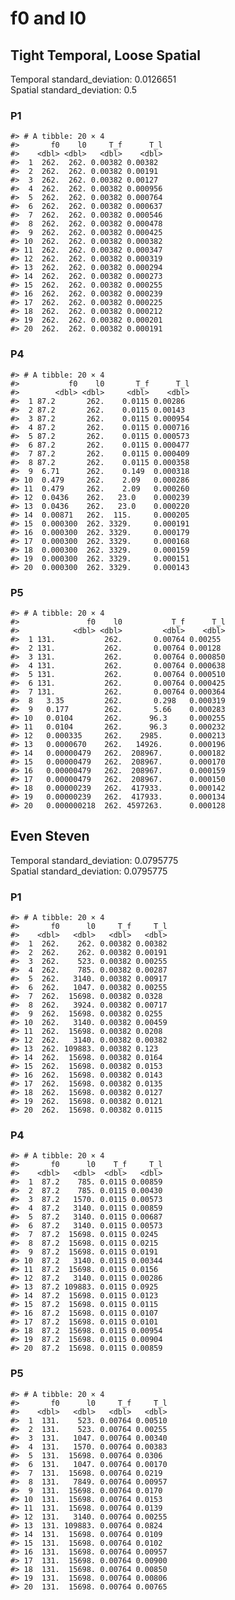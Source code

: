 f0 and l0
================

## Tight Temporal, Loose Spatial

Temporal standard_deviation: 0.0126651  
Spatial standard_deviation: 0.5

### P1

    #> # A tibble: 20 × 4
    #>       f0    l0     T_f      T_l
    #>    <dbl> <dbl>   <dbl>    <dbl>
    #>  1  262.  262. 0.00382 0.00382 
    #>  2  262.  262. 0.00382 0.00191 
    #>  3  262.  262. 0.00382 0.00127 
    #>  4  262.  262. 0.00382 0.000956
    #>  5  262.  262. 0.00382 0.000764
    #>  6  262.  262. 0.00382 0.000637
    #>  7  262.  262. 0.00382 0.000546
    #>  8  262.  262. 0.00382 0.000478
    #>  9  262.  262. 0.00382 0.000425
    #> 10  262.  262. 0.00382 0.000382
    #> 11  262.  262. 0.00382 0.000347
    #> 12  262.  262. 0.00382 0.000319
    #> 13  262.  262. 0.00382 0.000294
    #> 14  262.  262. 0.00382 0.000273
    #> 15  262.  262. 0.00382 0.000255
    #> 16  262.  262. 0.00382 0.000239
    #> 17  262.  262. 0.00382 0.000225
    #> 18  262.  262. 0.00382 0.000212
    #> 19  262.  262. 0.00382 0.000201
    #> 20  262.  262. 0.00382 0.000191

### P4

    #> # A tibble: 20 × 4
    #>           f0    l0       T_f      T_l
    #>        <dbl> <dbl>     <dbl>    <dbl>
    #>  1 87.2       262.    0.0115 0.00286 
    #>  2 87.2       262.    0.0115 0.00143 
    #>  3 87.2       262.    0.0115 0.000954
    #>  4 87.2       262.    0.0115 0.000716
    #>  5 87.2       262.    0.0115 0.000573
    #>  6 87.2       262.    0.0115 0.000477
    #>  7 87.2       262.    0.0115 0.000409
    #>  8 87.2       262.    0.0115 0.000358
    #>  9  6.71      262.    0.149  0.000318
    #> 10  0.479     262.    2.09   0.000286
    #> 11  0.479     262.    2.09   0.000260
    #> 12  0.0436    262.   23.0    0.000239
    #> 13  0.0436    262.   23.0    0.000220
    #> 14  0.00871   262.  115.     0.000205
    #> 15  0.000300  262. 3329.     0.000191
    #> 16  0.000300  262. 3329.     0.000179
    #> 17  0.000300  262. 3329.     0.000168
    #> 18  0.000300  262. 3329.     0.000159
    #> 19  0.000300  262. 3329.     0.000151
    #> 20  0.000300  262. 3329.     0.000143

### P5

    #> # A tibble: 20 × 4
    #>               f0    l0           T_f      T_l
    #>            <dbl> <dbl>         <dbl>    <dbl>
    #>  1 131.           262.       0.00764 0.00255 
    #>  2 131.           262.       0.00764 0.00128 
    #>  3 131.           262.       0.00764 0.000850
    #>  4 131.           262.       0.00764 0.000638
    #>  5 131.           262.       0.00764 0.000510
    #>  6 131.           262.       0.00764 0.000425
    #>  7 131.           262.       0.00764 0.000364
    #>  8   3.35         262.       0.298   0.000319
    #>  9   0.177        262.       5.66    0.000283
    #> 10   0.0104       262.      96.3     0.000255
    #> 11   0.0104       262.      96.3     0.000232
    #> 12   0.000335     262.    2985.      0.000213
    #> 13   0.0000670    262.   14926.      0.000196
    #> 14   0.00000479   262.  208967.      0.000182
    #> 15   0.00000479   262.  208967.      0.000170
    #> 16   0.00000479   262.  208967.      0.000159
    #> 17   0.00000479   262.  208967.      0.000150
    #> 18   0.00000239   262.  417933.      0.000142
    #> 19   0.00000239   262.  417933.      0.000134
    #> 20   0.000000218  262. 4597263.      0.000128

## Even Steven

Temporal standard_deviation: 0.0795775  
Spatial standard_deviation: 0.0795775

### P1

    #> # A tibble: 20 × 4
    #>       f0      l0     T_f     T_l
    #>    <dbl>   <dbl>   <dbl>   <dbl>
    #>  1  262.    262. 0.00382 0.00382
    #>  2  262.    262. 0.00382 0.00191
    #>  3  262.    523. 0.00382 0.00255
    #>  4  262.    785. 0.00382 0.00287
    #>  5  262.   3140. 0.00382 0.00917
    #>  6  262.   1047. 0.00382 0.00255
    #>  7  262.  15698. 0.00382 0.0328 
    #>  8  262.   3924. 0.00382 0.00717
    #>  9  262.  15698. 0.00382 0.0255 
    #> 10  262.   3140. 0.00382 0.00459
    #> 11  262.  15698. 0.00382 0.0208 
    #> 12  262.   3140. 0.00382 0.00382
    #> 13  262. 109883. 0.00382 0.123  
    #> 14  262.  15698. 0.00382 0.0164 
    #> 15  262.  15698. 0.00382 0.0153 
    #> 16  262.  15698. 0.00382 0.0143 
    #> 17  262.  15698. 0.00382 0.0135 
    #> 18  262.  15698. 0.00382 0.0127 
    #> 19  262.  15698. 0.00382 0.0121 
    #> 20  262.  15698. 0.00382 0.0115

### P4

    #> # A tibble: 20 × 4
    #>       f0      l0    T_f     T_l
    #>    <dbl>   <dbl>  <dbl>   <dbl>
    #>  1  87.2    785. 0.0115 0.00859
    #>  2  87.2    785. 0.0115 0.00430
    #>  3  87.2   1570. 0.0115 0.00573
    #>  4  87.2   3140. 0.0115 0.00859
    #>  5  87.2   3140. 0.0115 0.00687
    #>  6  87.2   3140. 0.0115 0.00573
    #>  7  87.2  15698. 0.0115 0.0245 
    #>  8  87.2  15698. 0.0115 0.0215 
    #>  9  87.2  15698. 0.0115 0.0191 
    #> 10  87.2   3140. 0.0115 0.00344
    #> 11  87.2  15698. 0.0115 0.0156 
    #> 12  87.2   3140. 0.0115 0.00286
    #> 13  87.2 109883. 0.0115 0.0925 
    #> 14  87.2  15698. 0.0115 0.0123 
    #> 15  87.2  15698. 0.0115 0.0115 
    #> 16  87.2  15698. 0.0115 0.0107 
    #> 17  87.2  15698. 0.0115 0.0101 
    #> 18  87.2  15698. 0.0115 0.00954
    #> 19  87.2  15698. 0.0115 0.00904
    #> 20  87.2  15698. 0.0115 0.00859

### P5

    #> # A tibble: 20 × 4
    #>       f0      l0     T_f     T_l
    #>    <dbl>   <dbl>   <dbl>   <dbl>
    #>  1  131.    523. 0.00764 0.00510
    #>  2  131.    523. 0.00764 0.00255
    #>  3  131.   1047. 0.00764 0.00340
    #>  4  131.   1570. 0.00764 0.00383
    #>  5  131.  15698. 0.00764 0.0306 
    #>  6  131.   1047. 0.00764 0.00170
    #>  7  131.  15698. 0.00764 0.0219 
    #>  8  131.   7849. 0.00764 0.00957
    #>  9  131.  15698. 0.00764 0.0170 
    #> 10  131.  15698. 0.00764 0.0153 
    #> 11  131.  15698. 0.00764 0.0139 
    #> 12  131.   3140. 0.00764 0.00255
    #> 13  131. 109883. 0.00764 0.0824 
    #> 14  131.  15698. 0.00764 0.0109 
    #> 15  131.  15698. 0.00764 0.0102 
    #> 16  131.  15698. 0.00764 0.00957
    #> 17  131.  15698. 0.00764 0.00900
    #> 18  131.  15698. 0.00764 0.00850
    #> 19  131.  15698. 0.00764 0.00806
    #> 20  131.  15698. 0.00764 0.00765
